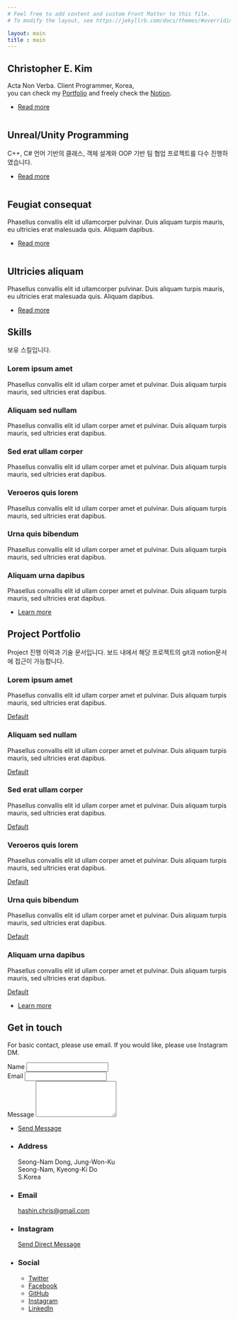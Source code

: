```yaml
---
# Feel free to add content and custom Front Matter to this file.
# To modify the layout, see https://jekyllrb.com/docs/themes/#overriding-theme-defaults

layout: main
title : main
---
```

<!--
<h2>{{site.user_intro}}</h2>

site. 정보에 대하여 _config.yml 파일에서 가져와 사용할 수 있음음

-->
<!-- Wrapper -->
<div id="wrapper">
	<!-- Intro -->
	<section id="intro" class="wrapper style1 fullscreen fade-up">
		<div class="inner">
			<h1>Christopher E. Kim</h1>
			<p>Acta Non Verba. Client Programmer, Korea,<br />
			you can check my <a href="https://docs.google.com/presentation/d/13J-MnwrgPgfU2jwf6v93c9R0agV_jxGihZqSIJ-F_E0/edit?usp=sharing">Portfolio</a> and freely check the <a href="https://hashinkim.notion.site/Portfolio-11b1ba272aac803cb508c7735798df54?pvs=4">Notion</a>.</p>
			<ul class="actions">
				<li><a href="#one" class="button scrolly">Read more</a></li>
			</ul>
		</div>
	</section>
	<!-- One -->
	<section id="one" class="wrapper style2 spotlights">
		<section>
			<a href="#" class="image"><img src="images/pic01.jpg" alt="" data-position="center center" /></a>
			<div class="content">
				<div class="inner">
					<h2>Unreal/Unity Programming</h2>
					<p>C++, C# 언어 기반의 클래스, 객체 설계와 OOP 기반 팀 협업 프로젝트를 다수 진행하였습니다. </p>
					<ul class="actions">
						<li><a href="generic.html" class="button">Read more</a></li>
					</ul>
				</div>
			</div>
		</section>
		<section>
			<a href="#" class="image"><img src="images/pic02.jpg" alt="" data-position="top center" /></a>
			<div class="content">
				<div class="inner">
					<h2>Feugiat consequat</h2>
					<p>Phasellus convallis elit id ullamcorper pulvinar. Duis aliquam turpis mauris, eu ultricies erat malesuada quis. Aliquam dapibus.</p>
					<ul class="actions">
						<li><a href="generic.html" class="button">Read more</a></li>
					</ul>
				</div>
			</div>
		</section>
		<section>
			<a href="#" class="image"><img src="images/pic03.jpg" alt="" data-position="25% 25%" /></a>
			<div class="content">
				<div class="inner">
					<h2>Ultricies aliquam</h2>
					<p>Phasellus convallis elit id ullamcorper pulvinar. Duis aliquam turpis mauris, eu ultricies erat malesuada quis. Aliquam dapibus.</p>
					<ul class="actions">
						<li><a href="generic.html" class="button">Read more</a></li>
					</ul>
				</div>
			</div>
		</section>
	</section>
	<!-- Two -->
	<section id="two" class="wrapper style3 fade-up">
		<div class="inner">
			<h2>Skills</h2>
			<p> 보유 스킬입니다. </p>
			<div class="features">
				<section>
					<span class="icon solid major fa-code"></span>
					<h3>Lorem ipsum amet</h3>
					<p>Phasellus convallis elit id ullam corper amet et pulvinar. Duis aliquam turpis mauris, sed ultricies erat dapibus.</p>
				</section>
				<section>
					<span class="icon solid major fa-lock"></span>
					<h3>Aliquam sed nullam</h3>
					<p>Phasellus convallis elit id ullam corper amet et pulvinar. Duis aliquam turpis mauris, sed ultricies erat dapibus.</p>
				</section>
				<section>
					<span class="icon solid major fa-cog"></span>
					<h3>Sed erat ullam corper</h3>
					<p>Phasellus convallis elit id ullam corper amet et pulvinar. Duis aliquam turpis mauris, sed ultricies erat dapibus.</p>
				</section>
				<section>
					<span class="icon solid major fa-desktop"></span>
					<h3>Veroeros quis lorem</h3>
					<p>Phasellus convallis elit id ullam corper amet et pulvinar. Duis aliquam turpis mauris, sed ultricies erat dapibus.</p>
				</section>
				<section>
					<span class="icon solid major fa-link"></span>
					<h3>Urna quis bibendum</h3>
					<p>Phasellus convallis elit id ullam corper amet et pulvinar. Duis aliquam turpis mauris, sed ultricies erat dapibus.</p>
				</section>
				<section>
					<span class="icon major fa-gem"></span>
					<h3>Aliquam urna dapibus</h3>
					<p>Phasellus convallis elit id ullam corper amet et pulvinar. Duis aliquam turpis mauris, sed ultricies erat dapibus.</p>
				</section>
			</div>
			<ul class="actions">
				<li><a href="generic.html" class="button">Learn more</a></li>
			</ul>
		</div>
	</section>
<!-- Three -->
	<!-- 폴더 이름이랑 markdown파일이 일치해야 합니다 -->
	<section id="three" class="wrapper style1 fade-up">
		<div class="inner">
			<h2>Project Portfolio</h2>
			<p>Project 진행 이력과 기술 문서입니다. 보드 내에서 해당 프로젝트의 git과 notion문서에 접근이 가능합니다.</p>
			<div class="features">
				<section>
					<span class="icon solid major fa-code"></span>
					<h3>Lorem ipsum amet</h3>
					<p>Phasellus convallis elit id ullam corper amet et pulvinar. Duis aliquam turpis mauris, sed ultricies erat dapibus.</p>
                    <a href="board_1" class="button">Default</a>
                </section>
				<section>
					<span class="icon solid major fa-lock"></span>
					<h3>Aliquam sed nullam</h3>
					<p>Phasellus convallis elit id ullam corper amet et pulvinar. Duis aliquam turpis mauris, sed ultricies erat dapibus.</p>
                    <a href="board_2" class="button">Default</a>
				</section>
				<section>
					<span class="icon solid major fa-cog"></span>
					<h3>Sed erat ullam corper</h3>
					<p>Phasellus convallis elit id ullam corper amet et pulvinar. Duis aliquam turpis mauris, sed ultricies erat dapibus.</p>
                    <a href="board_3" class="button">Default</a>
				</section>
				<section>
					<span class="icon solid major fa-desktop"></span>
					<h3>Veroeros quis lorem</h3>
					<p>Phasellus convallis elit id ullam corper amet et pulvinar. Duis aliquam turpis mauris, sed ultricies erat dapibus.</p>
                    <a href="board_4" class="button">Default</a>
				</section>
				<section>
					<span class="icon solid major fa-link"></span>
					<h3>Urna quis bibendum</h3>
					<p>Phasellus convallis elit id ullam corper amet et pulvinar. Duis aliquam turpis mauris, sed ultricies erat dapibus.</p>
                    <a href="board_5" class="button">Default</a>
				</section>
				<section>
					<span class="icon major fa-gem"></span>
					<h3>Aliquam urna dapibus</h3>
					<p>Phasellus convallis elit id ullam corper amet et pulvinar. Duis aliquam turpis mauris, sed ultricies erat dapibus.</p>
                    <a href="board_6" class="button">Default</a>
				</section>
			</div>
			<ul class="actions">
				<li><a href="generic.html" class="button">Learn more</a></li>
			</ul>
		</div>
	</section>
	<!-- Four -->
	<section id="four" class="wrapper style1 fade-up">
		<div class="inner">
			<h2>Get in touch</h2>
			<p>For basic contact, please use email. If you would like, please use Instagram DM.</p>
			<div class="split style1">
				<section>
					<form method="post" action="#">
						<div class="fields">
							<div class="field half">
								<label for="name">Name</label>
								<input type="text" name="name" id="name" />
							</div>
							<div class="field half">
								<label for="email">Email</label>
								<input type="text" name="email" id="email" />
							</div>
							<div class="field">
								<label for="message">Message</label>
								<textarea name="message" id="message" rows="5"></textarea>
							</div>
						</div>
						<ul class="actions">
							<li><a href="https://christopher-emunah-kim.github.io/" class="button submit">Send Message</a></li>
						</ul>
					</form>
				</section>
				<section>
					<ul class="contact">
						<li>
							<h3>Address</h3>
							<span>Seong-Nam Dong, Jung-Won-Ku<br />
							Seong-Nam, Kyeong-Ki Do<br />
							S.Korea</span>
						</li>
						<li>
							<h3>Email</h3>
							<a href="#">hashin.chris@gmail.com</a>
						</li>
						<li>
							<h3>Instagram</h3>
							<a href="https://www.instagram.com/_shin_eee/">Send Direct Message</a>
						</li>
						<li>
							<h3>Social</h3>
							<ul class="icons">
								<li><a href="#" class="icon brands fa-twitter"><span class="label">Twitter</span></a></li>
								<li><a href="#" class="icon brands fa-facebook-f"><span class="label">Facebook</span></a></li>
								<li><a href="#" class="icon brands fa-github"><span class="label">GitHub</span></a></li>
								<li><a href="#" class="icon brands fa-instagram"><span class="label">Instagram</span></a></li>
								<li><a href="#" class="icon brands fa-linkedin-in"><span class="label">LinkedIn</span></a></li>
							</ul>
						</li>
					</ul>
				</section>
			</div>
		</div>
	</section>
    
</div>